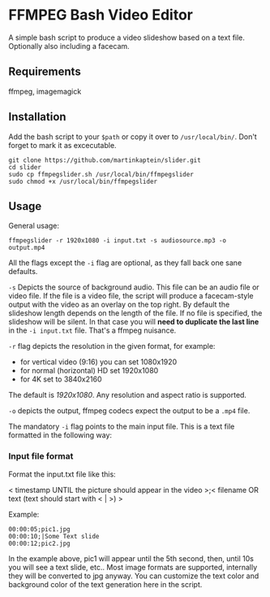 # FFMPEG Bash Video Editor

A simple bash script to produce a video slideshow based on a text file.
Optionally also including a facecam.

## Requirements

ffmpeg, imagemagick

## Installation

Add the bash script to your `$path` or copy it over to `/usr/local/bin/`.
Don't forget to mark it as excecutable.

```
git clone https://github.com/martinkaptein/slider.git
cd slider
sudo cp ffmpegslider.sh /usr/local/bin/ffmpegslider
sudo chmod +x /usr/local/bin/ffmpegslider
```

## Usage

General usage:

```
ffmpegslider -r 1920x1080 -i input.txt -s audiosource.mp3 -o output.mp4
```

All the flags except the `-i` flag are optional, as they fall back one sane defaults.

`-s` Depicts the source of background audio.
This file can be an audio file or video file.
If the file is a video file, the script will produce a facecam-style output with the video as an overlay on the top right.
By default the slideshow length depends on the length of the file.
If no file is specified, the slideshow will be silent.
In that case you will **need to duplicate the last line** in the `-i input.txt` file.
That's a ffmpeg nuisance.

`-r` flag depicts the resolution in the given format, for example:

- for vertical video (9:16) you can set 1080x1920
- for normal (horizontal) HD set 1920x1080
- for 4K set to 3840x2160

The default is *1920x1080*.
Any resolution and aspect ratio is supported.

`-o` depicts the output, ffmpeg codecs expect the output to be a `.mp4` file.

The mandatory `-i` flag points to the main input file.
This is a text file formatted in the following way:

### Input file format

Format the input.txt file like this:

< timestamp UNTIL the picture should appear in the video >;< filename OR text (text should start with < | >) >

Example:

```
00:00:05;pic1.jpg
00:00:10;|Some Text slide
00:00:12;pic2.jpg
```

In the example above, pic1 will appear until the 5th second, then, until 10s you will see a text slide, etc..
Most image formats are supported, internally they will be converted to jpg anyway.
You can customize the text color and background color of the text generation here in the script.
